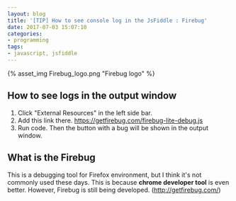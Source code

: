 ```yaml
---
layout: blog
title: '[TIP] How to see console log in the JsFiddle : Firebug'
date: 2017-07-03 15:07:10
categories:
- programming
tags:
- javascript, jsfiddle
---
```


{% asset_img Firebug_logo.png "Firebug logo" %}

## How to see logs in the output window

1. Click "External Resources" in the left side bar.
1. Add this link there.
https://getfirebug.com/firebug-lite-debug.js
1. Run code. Then the button with a bug will be shown in the output window.

## What is the Firebug

This is a debugging tool for Firefox environment, but I think it's not commonly used these days. This is because **chrome developer tool** is even better. However, Firebug is still being developed. (http://getfirebug.com/)


